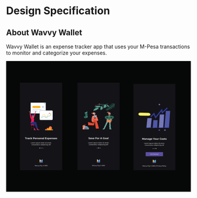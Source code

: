 # Design Specification

## About Wavvy Wallet

Wavvy Wallet is an expense tracker app that uses your M-Pesa transactions to monitor and categorize your expenses. 

<img src = "../../images/wallet.png">

